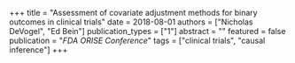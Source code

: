 +++
title = "Assessment of covariate adjustment methods for binary outcomes in clinical trials"
date = 2018-08-01
authors = ["Nicholas DeVogel", "Ed Bein"]
publication_types = ["1"]
abstract = ""
featured = false
publication = "*FDA ORISE Conference*"
tags = ["clinical trials", "causal inference"]
+++

